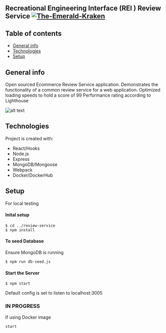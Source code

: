 ## Recreational Engineering Interface (REI ) Review Service [![The-Emerald-Kraken](https://circleci.com/gh/The-Emerald-Kraken/review-service.svg?style=shield)](https://circleci.com/gh/The-Emerald-Kraken/review-service)

## Table of contents
* [General info](#general-info)
* [Technologies](#technologies)
* [Setup](#setup)

## General info
Open sourced Ecommerce Review Service application. Demonstrates the functionality of a common review service for a web application. Optimized loading speeds to hold a score of 99 Performance rating according to Lighthouse  

![alt text]([Imgur](https://imgur.com/M4jc4pZ))
	
## Technologies
Project is created with:
* React/Hooks
* Node.js
* Express
* MongoDB/Mongoose
* Webpack
* Docker/DockerHub
	
## Setup

For local testing
#### Inital setup 
```
$ cd ../review-service
$ npm install
```
#### To seed Database
Ensure MongoDB is running
```
$ npm run db-seed.js
```
#### Start the Server
```
$ npm start
```
Default config is set to listen to localhost:3005

### IN PROGRESS
If using Docker image
```
start
```

